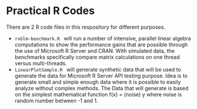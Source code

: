 # Practical R Codes
There are 2 R code files in this respository for different purposes. 
 
* ```rxGlm-benchmark.R ``` will run a number of intensive, parallel linear algebra computations to show the performance gains that are possible through the use of Microsoft R Server and CRAN.  With simulated data, the benchmarks specifically compare matrix calculations on one thread versus multi-threads. 
* ```LinearPlotSample.R ```  will generate synthetic data that will be used to generate the data for Microsoft R Server API testing purpose. Idea is to generate small and simple enough data where it is possible to easily analyze without complex methods. The Data that will generate is based on the simplest mathematical function f(x) = (noise) y where noise is random number between -1 and 1.


